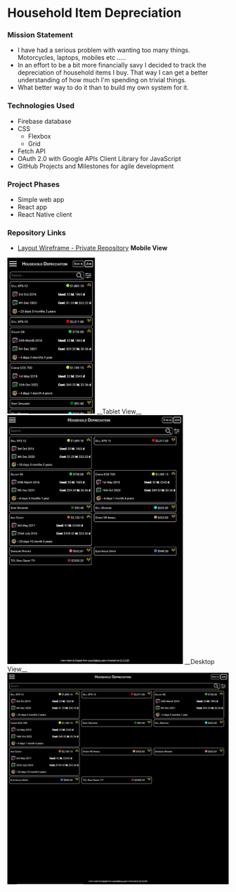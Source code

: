 # Household Item Depreciation 

### Mission Statement
* I have had a serious problem with wanting too many things. Motorcycles, laptops, mobiles etc .....
* In an effort to be a bit more financially savy I decided to track the depreciation of household items I buy. That way I can get a better understanding of how much I'm spending on trivial things. 
* What better way to do it than to build my own system for it.

### Technologies Used

* Firebase database 
* CSS
  * Flexbox
  * Grid
* Fetch API
* OAuth 2.0 with Google APIs Client Library for JavaScript
* GitHub Projects and Milestones for agile development

### Project Phases

* Simple web app
* React app
* React Native client

### Repository Links

* [Layout Wireframe - Private Repository](https://github.com/kumudug/household_depreciation_layout_wireframe)
__Mobile View__
<img src="Responsive_Mobile.jpg" alt="Mobile View" width="200"/>
__Tablet View__
<img src="Responsive_Tablet.jpg" alt="Tablet View" width="400"/>
__Desktop View__
<img src="Responsive_Desktop.jpg" alt="Desktop View" width="600"/>
  

